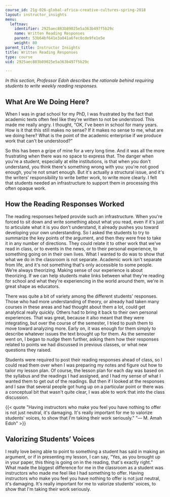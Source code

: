 ```yaml
---
course_id: 21g-026-global-africa-creative-cultures-spring-2018
layout: instructor_insights
menu:
  leftnav:
    identifier: 2925aec883b89025e5a363b497f5b29c
    name: Written Reading Responses
    parent: 53b64bf641e3a041a6fec0cde9fe1e5e
    weight: 80
parent_title: Instructor Insights
title: Written Reading Responses
type: course
uid: 2925aec883b89025e5a363b497f5b29c

---
```


_In this section, Professor Edoh describes the rationale behind requiring students to write weekly reading responses._

What Are We Doing Here?
-----------------------

When I was in grad school for my PhD, I was frustrated by the fact that academic texts often feel like they're written to not be understood. This made me really angry. I thought, “OK, I've been in school for many years. How is it that this still makes no sense? If it makes no sense to me, what are we doing here? What is the point of the academic enterprise if we produce work that can't be understood?”

So this has been a gripe of mine for a very long time. And it was all the more frustrating when there was no space to express that. The danger when you're a student, especially at elite institutions, is that when you don't understand, you think there's something wrong with you: you're not good enough, you're not smart enough. But it's actually a structural issue, and it's the writers’ responsibility to write better work, to write more clearly. I felt that students needed an infrastructure to support them in processing this often opaque work.

How the Reading Responses Worked
--------------------------------

The reading responses helped provide such an infrastructure. When you're forced to sit down and write something about what you read, even if it's just to articulate what it is you don’t understand, it already pushes you toward developing your own understanding. So I asked the students to try to summarize the key points of the argument, and then they were free to take it in any number of directions. They could relate it to other work that we've read in class, or to events in the news, or to their personal experience, to something going on in their own lives. What I wanted to do was to show that what we do in the classroom is not separate. Academic work isn't separate from life, and it's not something that's only accessible to some people. We’re always theorizing. Making sense of our experience is about theorizing. If we can help students make links between what they're reading for school and what they're experiencing in the world around them, we're in great shape as educators.

There was quite a bit of variety among the different students' responses. Those who had more understanding of theory, or already had taken many courses in these areas and had thought about them a lot, could get analytical really quickly. Others had to bring it back to their own personal experiences. That was great, because it also meant that they were integrating, but over the course of the semester, I tried to push them to move toward analyzing more. Early on, it was enough for them simply to describe whatever issues the text brought up for them. As the semester went on, I began to nudge them further, asking them how their responses related to points we had discussed in previous classes, or what new questions they raised.

Students were required to post their reading responses ahead of class, so I could read them over when I was preparing my notes and figure out how to tailor my lesson plan. Of course, the lesson plan for each day was based on the syllabus and the readings I had assigned, and I had my sense of what I wanted them to get out of the readings. But then if I looked at the responses and I saw that several people got hung up on a particular point or there was a conceptual bit that wasn't quite clear, I was able to work that into the class discussion.

{{< quote "Having instructors who make you feel you have nothing to offer is not just neutral, it's damaging. It's really important for me to valorize students’ voices, to show that I'm taking their work seriously." "— M. Amah Edoh" >}}

Valorizing Students’ Voices
---------------------------

I really love being able to point to something a student has said in making an argument, or if in presenting my lesson, I can say, “Yes, as you brought up in your paper, this thing is going on in the reading, that's exactly right.” What made the biggest difference for me in the classroom as a student was instructors who made me feel like I had something to offer. Having instructors who make you feel you have nothing to offer is not just neutral, it's damaging. It's really important for me to valorize students’ voices, to show that I'm taking their work seriously.